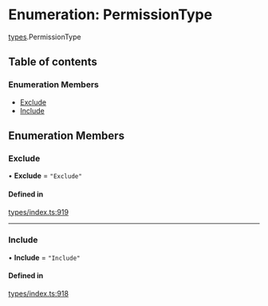 # Enumeration: PermissionType

[types](../wiki/types).PermissionType

## Table of contents

### Enumeration Members

- [Exclude](../wiki/types.PermissionType#exclude)
- [Include](../wiki/types.PermissionType#include)

## Enumeration Members

### Exclude

• **Exclude** = ``"Exclude"``

#### Defined in

[types/index.ts:919](https://github.com/PolymeshAssociation/polymesh-sdk/blob/e978aefd/src/types/index.ts#L919)

___

### Include

• **Include** = ``"Include"``

#### Defined in

[types/index.ts:918](https://github.com/PolymeshAssociation/polymesh-sdk/blob/e978aefd/src/types/index.ts#L918)
